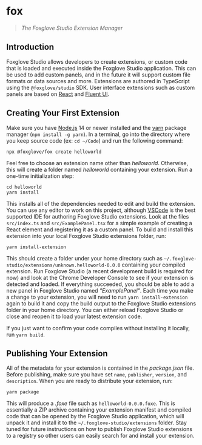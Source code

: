 # fox

> _The Foxglove Studio Extension Manager_

## Introduction

Foxglove Studio allows developers to create extensions, or custom code that is loaded and executed inside the Foxglove Studio application. This can be used to add custom panels, and in the future it will support custom file formats or data sources and more. Extensions are authored in TypeScript using the `@foxglove/studio` SDK. User interface extensions such as custom panels are based on [React](https://reactjs.org/) and [Fluent UI](https://developer.microsoft.com/en-us/fluentui#/).

## Creating Your First Extension

Make sure you have [Node.js](https://nodejs.org/) 14 or newer installed and the [yarn](https://yarnpkg.com/) package manager (`npm install -g yarn`). In a terminal, go into the directory where you keep source code (ex: `cd ~/Code`) and run the following command:

```
npx @foxglove/fox create helloworld
```

Feel free to choose an extension name other than _helloworld_. Otherwise, this will create a folder named _helloworld_ containing your extension. Run a one-time initialization step:

```
cd helloworld
yarn install
```

This installs all of the dependencies needed to edit and build the extension. You can use any editor to work on this project, although [VSCode](https://code.visualstudio.com/) is the best supported IDE for authoring Foxglove Studio extensions. Look at the files `src/index.ts` and `src/ExamplePanel.tsx` for a simple example of creating a React element and registering it as a custom panel. To build and install this extension into your local Foxglove Studio extensions folder, run:

```
yarn install-extension
```

This should create a folder under your home directory such as `~/.foxglove-studio/extensions/unknown.helloworld-0.0.0` containing your compiled extension. Run Foxglove Studio (a recent development build is required for now) and look at the Chrome Developer Console to see if your extension is detected and loaded. If everything succeeded, you should be able to add a new panel in Foxglove Studio named _"ExamplePanel"_. Each time you make a change to your extension, you will need to run `yarn install-extension` again to build it and copy the build output to the Foxglove Studio extensions folder in your home directory. You can either reload Foxglove Studio or close and reopen it to load your latest extension code.

If you just want to confirm your code compiles without installing it locally, run `yarn build`.

## Publishing Your Extension

All of the metadata for your extension is contained in the _package.json_ file. Before publishing, make sure you have set `name`, `publisher`, `version`, and `description`. When you are ready to distribute your extension, run:

```
yarn package
```

This will produce a _.foxe_ file such as `helloworld-0.0.0.foxe`. This is essentially a ZIP archive containing your extension manifest and compiled code that can be opened by the Foxglove Studio application, which will unpack it and install it to the `~/.foxglove-studio/extensions` folder. Stay tuned for future instructions on how to publish Foxglove Studio extensions to a registry so other users can easily search for and install your extension.
